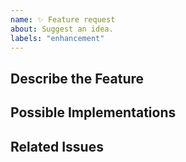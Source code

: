 ```yaml
---
name: ✨ Feature request
about: Suggest an idea.
labels: "enhancement"
---
```


## Describe the Feature

<!-- Describe the requested Feature -->

## Possible Implementations

<!-- Describe how to implement the feature -->

## Related Issues

<!-- Link related issues here -->

